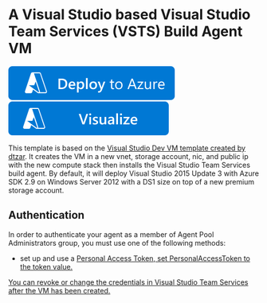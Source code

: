 # A Visual Studio based Visual Studio Team Services (VSTS) Build Agent VM

[![Deploy to Azure](https://raw.githubusercontent.com/mehodge/AzureDevAgent/master/images/deploytoazure.svg?sanitize=true)](https://portal.azure.com/#create/Microsoft.Template/urihttps://raw.githubusercontent.com/mehodge/AzureDevAgent/master/AzureDeploy.json)
[![Visualize](https://raw.githubusercontent.com/mehodge/AzureDevAgent/master/images/visualizebutton.svg?sanitize=true)](http://armviz.io/#/?load=https://raw.githubusercontent.com/mehodge/AzureDevAgent/master/AzureDeploy.json)

This template is based on the <a href="https://github.com/Azure/azure-quickstart-templates/tree/master/visual-studio-dev-vm">Visual Studio Dev VM template created by [dtzar](https://github.com/dtzar).  It creates the VM in a new vnet, storage account, nic, and public ip with the new compute stack then installs the Visual Studio Team Services build agent.
By default, it will deploy Visual Studio 2015 Update 3 with Azure SDK 2.9 on Windows Server 2012 with a DS1 size on top of a new premium storage account.

## Authentication
In order to authenticate your agent as a member of Agent Pool Administrators group, you must use one of the following methods:
* set up and use a <a href="https://www.visualstudio.com/en-us/get-started/setup/use-personal-access-tokens-to-authenticate">Personal Access Token, set PersonalAccessToken to the token value.

You can revoke or change the credentials in Visual Studio Team Services after the VM has been created.